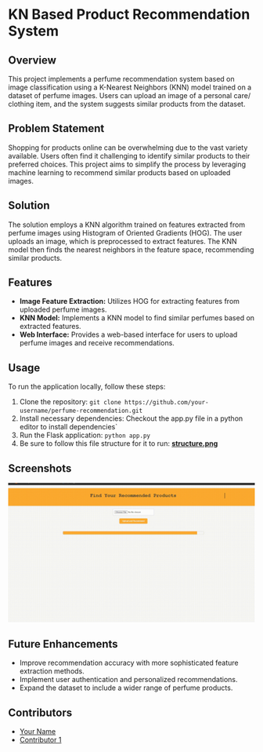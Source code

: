 # KN Based Product Recommendation System

## Overview
This project implements a perfume recommendation system based on image classification using a K-Nearest Neighbors (KNN) model trained on a dataset of perfume images. Users can upload an image of a personal care/ clothing item, and the system suggests similar products from the dataset.

## Problem Statement
Shopping for products online can be overwhelming due to the vast variety available. Users often find it challenging to identify similar products to their preferred choices. This project aims to simplify the process by leveraging machine learning to recommend similar products based on uploaded images.

## Solution
The solution employs a KNN algorithm trained on features extracted from perfume images using Histogram of Oriented Gradients (HOG). The user uploads an image, which is preprocessed to extract features. The KNN model then finds the nearest neighbors in the feature space, recommending similar products.

## Features
- **Image Feature Extraction:** Utilizes HOG for extracting features from uploaded perfume images.
- **KNN Model:** Implements a KNN model to find similar perfumes based on extracted features.
- **Web Interface:** Provides a web-based interface for users to upload perfume images and receive recommendations.

## Usage
To run the application locally, follow these steps:
1. Clone the repository: `git clone https://github.com/your-username/perfume-recommendation.git`
2. Install necessary dependencies: Checkout the app.py file in a python editor to install dependencies`
3. Run the Flask application: `python app.py`
4. Be sure to follow this file structure for it to run:
[**structure.png**](structure.png)


## Screenshots
![Working of the web hosted flask Application](working.gif)

## Future Enhancements
- Improve recommendation accuracy with more sophisticated feature extraction methods.
- Implement user authentication and personalized recommendations.
- Expand the dataset to include a wider range of perfume products.

## Contributors
- [Your Name](https://github.com/your-username)
- [Contributor 1](https://github.com/contributor1)
